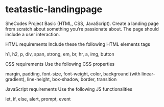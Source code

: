 # teatastic-landingpage

SheCodes Project Basic (HTML, CSS, JavaScript). Create a landing page from scratch about something you’re passionate about. The page should include a user interaction.

HTML requirements Include these the following HTML elements tags

h1, h2, p, div, span, strong, em, br, hr, a, img, button

CSS requirements Use the following CSS properties

margin, padding, font-size, font-weight, color, background (with linear-gradient), line-height, box-shadow, border, transition

JavaScript requirements Use the following JS functionalities

let, if, else, alert, prompt, event
